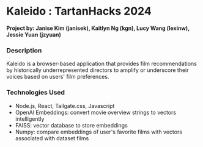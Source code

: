 # Kaleido : TartanHacks 2024
**Project by: Janise Kim (janisek), Kaitlyn Ng (kgn), Lucy Wang (lexinw), Jessie Yuan (jzyuan)**

### Description
Kaleido is a browser-based application that provides film recommendations by historically underrepresented directors to amplify or underscore their voices based on users' film preferences.

### Technologies Used
- Node.js, React, Tailgate.css, Javascript
- OpenAI Embeddings: convert movie overview strings to vectors intelligently
- FAISS: vector database to store embeddings
- Numpy: compare embeddings of user's favorite films with vectors associated with dataset films
